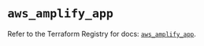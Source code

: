 # `aws_amplify_app`

Refer to the Terraform Registry for docs: [`aws_amplify_app`](https://registry.terraform.io/providers/hashicorp/aws/6.5.0/docs/resources/amplify_app).
